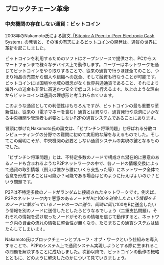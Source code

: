 ## ブロックチェーン革命

### 中央機関の存在しない通貨：ビットコイン

2008年のNakamoto氏による論文[「Bitcoin: A Peer-to-Peer Electronic Cash System」](https://bitcoin.org/bitcoin.pdf)の発表と、その後の有志による[ビットコイン](https://bitcoin.org)の開発は、通貨の世界に革新を起こしました。

ビットコインを利用するためのソフトはオープンソースで提供され、PCからスマートフォンまで様々なデバイス上で動作します。ユーザーはネットワークを通じてビットコインをやり取りすることで、従来の通貨で行うほぼ全てのこと、つまり物品の売買から個人や組織への送金、そして融資も行なうことが可能です。ビットコインには国境や地域の概念がなく世界共通通貨であること、それにより海外への送金も非常に高速かつ安全で低コストに行えるます。以上のような理由からビットコインは通貨の理想形と考えれられています。

このような通貨としての利便性はもちろんですが、ビットコインの最も重要な革新性は、従来の（電子マネーを含む）通貨とは異なり、通貨発行や決済にいかなる中央機関や管理者も必要としないP2Pの通貨システムであることにあります。


冒頭に挙げたNakamoto氏の論文は、「ビザンチン将軍問題」と呼ばれる分散コンピューティングの分野での難問に初めて実用的な解を与えるものでした。そしてこの発明こそが、中央機関の必要としない通貨システムの実現の鍵となるものでした。

「ビザンチン将軍問題」とは、不特定多数のノードで構成され潜在的に悪意のあるノードも含まれるようなP2Pネットワークの中で、各ノードの情報交換によって通貨の取引情報（例えば誰から誰にいくら支払った等）にネットワーク全体で合意を形成することは可能か？可能である場合はどのように行えばよいのか？という問題です。

P2Pは不特定多数のノードがランダムに接続されたネットワークです。例えば、P2Pのネットワーク内で悪意のあるノードがAに$100を送金したという情報をそのノードに繋がっているノードの一つに送り、同時に同じ$100をBに送金したいう情報を別のノードに送信したとしたらどうなるでしょう（二重支払問題）。それぞれの情報を受け取ったノードがそれらの情報を信じて動作すると、ネットワーク内の資金の流れの情報に整合性が無くなり、たちまちこの通貨システムは破たんしてしまいます。

Nakamoto氏はブロックチェーンとプルーフ・オブ・ワークという仕組みを導入することで、P2Pのシステム上で通貨システム実現しようとする際に生まれるこの問題を解決することに成功しました。次節以降で、ビットコインの動作の概略とともに、どのように解決したのかについて見ていきましょう。

